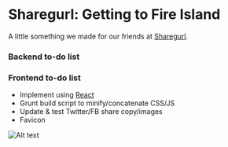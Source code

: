 # Sharegurl: Getting to Fire Island
A little something we made for our friends at [Sharegurl](http://sharegurl.com).

### Backend to-do list

### Frontend to-do list
* Implement using [React](http://facebook.github.io/react/)
* Grunt build script to minify/concatenate CSS/JS
* Update & test Twitter/FB share copy/images
* Favicon

![Alt text](http://media.giphy.com/media/C06mU13FQHHhK/giphy.gif "adore delano says")
